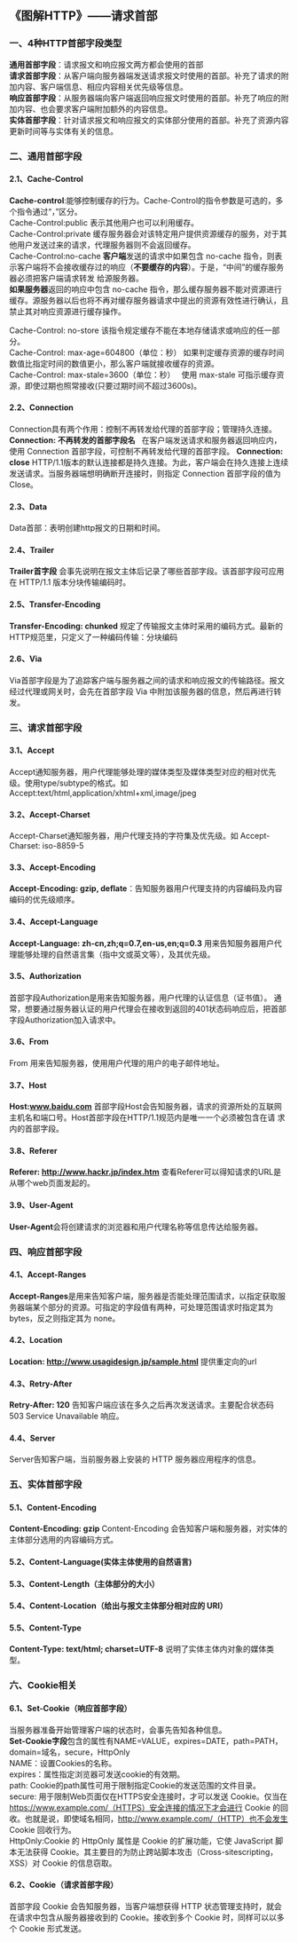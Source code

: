 ## 《图解HTTP》——请求首部
### 一、4种HTTP首部字段类型
**通用首部字段**：请求报文和响应报文两方都会使用的首部</br>
**请求首部字段**：从客户端向服务器端发送请求报文时使用的首部。补充了请求的附加内容、客户端信息、相应内容相关优先级等信息。</br>
**响应首部字段**：从服务器端向客户端返回响应报文时使用的首部。补充了响应的附加内容、也会要求客户端附加额外的内容信息。</br>
**实体首部字段**：针对请求报文和响应报文的实体部分使用的首部。补充了资源内容更新时间等与实体有关的信息。</br>
### 二、通用首部字段
#### 2.1、Cache-Control
**Cache-control**:能够控制缓存的行为。Cache-Control的指令参数是可选的，多个指令通过“，”区分。</br>
Cache-Control:public  表示其他用户也可以利用缓存。</br>
Cache-Control:private  缓存服务器会对该特定用户提供资源缓存的服务，对于其他用户发送过来的请求，代理服务器则不会返回缓存。</br>
Cache-Control:no-cache   **客户端**发送的请求中如果包含 no-cache 指令，则表示客户端将不会接收缓存过的响应（**不要缓存的内容**）。于是，“中间”的缓存服务器必须把客户端请求转发
给源服务器。</br>
**如果服务器**返回的响应中包含 no-cache 指令，那么缓存服务器不能对资源进行缓存。源服务器以后也将不再对缓存服务器请求中提出的资源有效性进行确认，且禁止其对响应资源进行缓存操作。  

Cache-Control: no-store   该指令规定缓存不能在本地存储请求或响应的任一部分。</br>
Cache-Control: max-age=604800（单位：秒）   如果判定缓存资源的缓存时间数值比指定时间的数值更小，那么客户端就接收缓存的资源。</br>
Cache-Control: max-stale=3600（单位：秒）   使用 max-stale 可指示缓存资源，即使过期也照常接收(只要过期时间不超过3600s)。
#### 2.2、Connection
Connection具有两个作用：控制不再转发给代理的首部字段；管理持久连接。</br>
**Connection: 不再转发的首部字段名**   在客户端发送请求和服务器返回响应内，使用 Connection 首部字段，可控制不再转发给代理的首部字段。
**Connection: close**  HTTP/1.1版本的默认连接都是持久连接。为此，客户端会在持久连接上连续发送请求。当服务器端想明确断开连接时，则指定
Connection 首部字段的值为 Close。
#### 2.3、Data
Data首部：表明创建http报文的日期和时间。
#### 2.4、Trailer
**Trailer首字段** 会事先说明在报文主体后记录了哪些首部字段。该首部字段可应用在 HTTP/1.1 版本分块传输编码时。
#### 2.5、Transfer-Encoding
**Transfer-Encoding: chunked** 规定了传输报文主体时采用的编码方式。最新的HTTP规范里，只定义了一种编码传输：分块编码
#### 2.6、Via
Via首部字段是为了追踪客户端与服务器之间的请求和响应报文的传输路径。报文经过代理或网关时，会先在首部字段 Via 中附加该服务器的信息，然后再进行转发。
### 三、请求首部字段
#### 3.1、Accept
Accept通知服务器，用户代理能够处理的媒体类型及媒体类型对应的相对优先级。使用type/subtype的格式。如</br>
Accept:text/html,application/xhtml+xml,image/jpeg
#### 3.2、Accept-Charset
Accept-Charset通知服务器，用户代理支持的字符集及优先级。如  Accept-Charset: iso-8859-5
#### 3.3、Accept-Encoding
**Accept-Encoding: gzip, deflate**：告知服务器用户代理支持的内容编码及内容编码的优先级顺序。
#### 3.4、Accept-Language
**Accept-Language: zh-cn,zh;q=0.7,en-us,en;q=0.3**  用来告知服务器用户代理能够处理的自然语言集（指中文或英文等），及其优先级。
#### 3.5、Authorization
首部字段Authorization是用来告知服务器，用户代理的认证信息（证书值）。
通常，想要通过服务器认证的用户代理会在接收到返回的401状态码响应后，把首部字段Authorization加入请求中。
#### 3.6、From
From 用来告知服务器，使用用户代理的用户的电子邮件地址。
#### 3.7、Host
**Host:www.baidu.com** 首部字段Host会告知服务器，请求的资源所处的互联网主机名和端口号。Host首部字段在HTTP/1.1规范内是唯一一个必须被包含在请
求内的首部字段。
#### 3.8、Referer
**Referer: http://www.hackr.jp/index.htm** 查看Referer可以得知请求的URL是从哪个web页面发起的。
#### 3.9、User-Agent
**User-Agent**会将创建请求的浏览器和用户代理名称等信息传达给服务器。
### 四、响应首部字段
#### 4.1、Accept-Ranges
**Accept-Ranges**是用来告知客户端，服务器是否能处理范围请求，以指定获取服务器端某个部分的资源。可指定的字段值有两种，可处理范围请求时指定其为 bytes，反之则指定其为 none。
#### 4.2、Location
**Location: http://www.usagidesign.jp/sample.html** 提供重定向的url
#### 4.3、Retry-After
**Retry-After: 120** 告知客户端应该在多久之后再次发送请求。主要配合状态码 503 Service Unavailable 响应。
#### 4.4、Server
Server告知客户端，当前服务器上安装的 HTTP 服务器应用程序的信息。
### 五、实体首部字段
#### 5.1、Content-Encoding
**Content-Encoding: gzip** Content-Encoding 会告知客户端和服务器，对实体的主体部分选用的内容编码方式。
#### 5.2、Content-Language(实体主体使用的自然语言)
#### 5.3、Content-Length（主体部分的大小）
#### 5.4、Content-Location（给出与报文主体部分相对应的 URI）
#### 5.5、Content-Type
**Content-Type: text/html; charset=UTF-8** 说明了实体主体内对象的媒体类型。
### 六、Cookie相关
#### 6.1、Set-Cookie（响应首部字段）
当服务器准备开始管理客户端的状态时，会事先告知各种信息。</br>
**Set-Cookie字段**包含的属性有NAME=VALUE，expires=DATE，path=PATH，domain=域名，secure，HttpOnly</br>
NAME：设置Cookies的名称。</br>
expires：属性指定浏览器可发送cookie的有效期。</br>
path: Cookie的path属性可用于限制指定Cookie的发送范围的文件目录。</br>
secure: 用于限制Web页面仅在HTTPS安全连接时，才可以发送 Cookie。仅当在 https://www.example.com/（HTTPS）安全连接的情况下才会进行 Cookie 的回收。也就是说，即使域名相同，http://www.example.com/（HTTP）也不会发生 Cookie 回收行为。</br>
HttpOnly:Cookie 的 HttpOnly 属性是 Cookie 的扩展功能，它使 JavaScript 脚本无法获得 Cookie。其主要目的为防止跨站脚本攻击（Cross-sitescripting，XSS）对 Cookie 的信息窃取。
#### 6.2、Cookie（请求首部字段）
首部字段 Cookie 会告知服务器，当客户端想获得 HTTP 状态管理支持时，就会在请求中包含从服务器接收到的 Cookie。接收到多个
Cookie 时，同样可以以多个 Cookie 形式发送。
